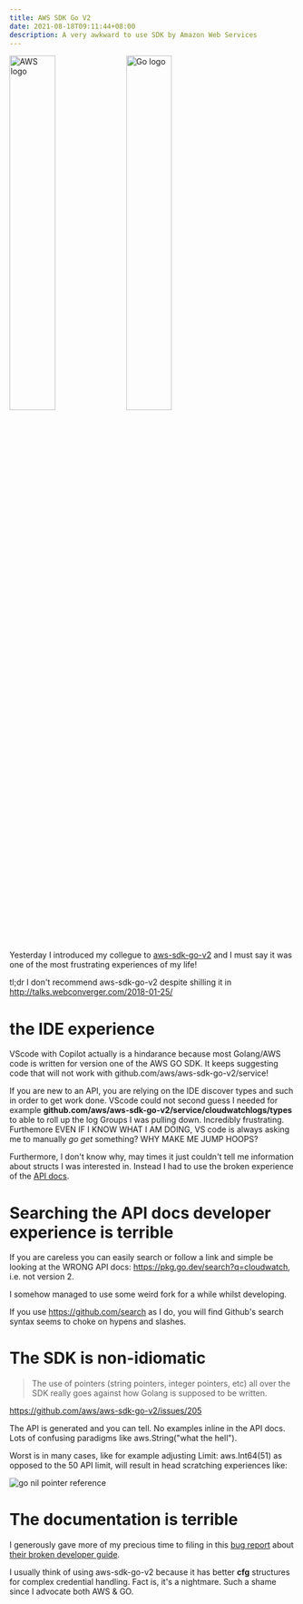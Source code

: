 ```yaml
---
title: AWS SDK Go V2
date: 2021-08-18T09:11:44+08:00
description: A very awkward to use SDK by Amazon Web Services
---
```


<img style="width: 40%; vertical-align: top" src="https://s.natalian.org/2021-08-18/Amazon_Web_Services_Logo.svg" alt="AWS logo">
<img style="width: 40%; vertical-align: top" src="https://s.natalian.org/2021-08-18/Go_Logo_Blue.svg" alt="Go logo">

Yesterday I introduced my collegue to
[aws-sdk-go-v2](https://aws.github.io/aws-sdk-go-v2/) and I must say it was one
of the most frustrating experiences of my life!

tl;dr I don't recommend aws-sdk-go-v2 despite shilling it in http://talks.webconverger.com/2018-01-25/

# the IDE experience

VScode with Copilot actually is a hindarance because most Golang/AWS code is written for
version one of the AWS GO SDK. It keeps suggesting code that will not work with
github.com/aws/aws-sdk-go-v2/service!

If you are new to an API, you are relying on the IDE discover types and such in
order to get work done. VScode could not second guess I needed for example
**github.com/aws/aws-sdk-go-v2/service/cloudwatchlogs/types** to able to roll
up the log Groups I was pulling down. Incredibly frustrating. Furthemore EVEN
IF I KNOW WHAT I AM DOING, VS code is always asking me to manually *go get*
something? WHY MAKE ME JUMP HOOPS?

Furthermore, I don't know why, may times it just couldn't tell me information
about structs I was interested in. Instead I had to use the broken experience
of the [API docs](https://pkg.go.dev/github.com/aws/aws-sdk-go-v2).

# Searching the API docs developer experience is terrible

If you are careless you can easily search or follow a link and simple be
looking at the WRONG API docs: https://pkg.go.dev/search?q=cloudwatch, i.e. not version 2.

I somehow managed to use some weird fork for a while whilst developing.

If you use https://github.com/search as I do, you will find Github's search
syntax seems to choke on hypens and slashes.

# The SDK is non-idiomatic

> The use of pointers (string pointers, integer pointers, etc) all over the SDK
> really goes against how Golang is supposed to be written.

https://github.com/aws/aws-sdk-go-v2/issues/205

The API is generated and you can tell. No examples inline in the API docs. Lots
of confusing paradigms like aws.String("what the hell").

Worst is in many cases, like for example adjusting Limit: aws.Int64(51) as
opposed to the 50 API limit, will result in head scratching experiences like:

<img src="https://s.natalian.org/2021-08-17/out-of-mem-limit-describe-groups.png" alt="go nil pointer reference">

# The documentation is terrible

I generously gave more of my precious time to filing in this [bug
report](https://github.com/aws/aws-sdk-go-v2/issues/1382) about [their broken
developer
guide](https://aws.github.io/aws-sdk-go-v2/docs/code-examples/sts/assumerole/).

I usually think of using aws-sdk-go-v2 because it has better **cfg** structures
for complex credential handling. Fact is, it's a nightmare. Such a shame since I advocate both AWS & GO.
